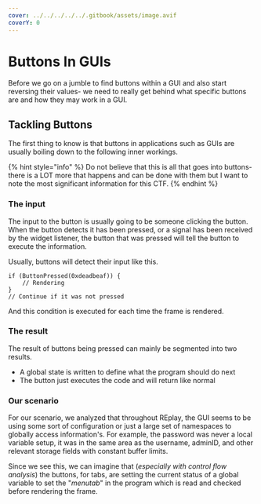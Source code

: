 ```yaml
---
cover: ../../../../../.gitbook/assets/image.avif
coverY: 0
---
```


# Buttons In GUIs

Before we go on a jumble to find buttons within a GUI and also start reversing their values- we need to really get behind what specific buttons are and how they may work in a GUI.

## Tackling Buttons

The first thing to know is that buttons in applications such as GUIs are usually boiling down to the following inner workings.

{% hint style="info" %}
Do not believe that this is all that goes into buttons- there is a LOT more that happens and can be done with them but I want to note the most significant information for this CTF.
{% endhint %}

### The input

The input to the button is usually going to be someone clicking the button. When the button detects it has been pressed, or a signal has been received by the widget listener, the button that was pressed will tell the button to execute the information.

Usually, buttons will detect their input like this.

```
if (ButtonPressed(0xdeadbeaf)) {
    // Rendering
} 
// Continue if it was not pressed
```

And this condition is executed for each time the frame is rendered.&#x20;

### The result&#x20;

The result of buttons being pressed can mainly be segmented into two results.

* A global state is written to define what the program should do next
* The button just executes the code and will return like normal

### Our scenario

For our scenario, we analyzed that throughout REplay, the GUI seems to be using some sort of configuration or just a large set of namespaces to globally access information's. For example, the password was never a local variable setup, it was in the same area as the username, adminID, and other relevant storage fields with constant buffer limits.

Since we see this, we can imagine that (_especially with control flow analysis_) the buttons, for tabs, are setting the current status of a global variable to set the "_menutab_" in the program which is read and checked before rendering the frame.&#x20;
